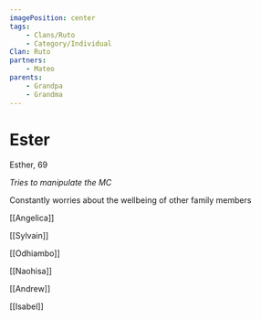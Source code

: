 ```yaml
---
imagePosition: center
tags:
    - Clans/Ruto
    - Category/Individual
Clan: Ruto
partners:
    - Mateo
parents:
    - Grandpa
    - Grandma
---
```


# Ester

Esther, 69

_Tries to manipulate the MC_

Constantly worries about the wellbeing of other family members

[[Angelica]]

[[Sylvain]]

[[Odhiambo]]

[[Naohisa]]

[[Andrew]]

[[Isabel]]
